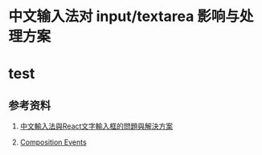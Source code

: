 # 中文输入法对 input/textarea 影响与处理方案

# test


















## 参考资料
1. [中文輸入法與React文字輸入框的問題與解決方案](http://eddychang.me/react-chinese-ime-issue/)


1. [Composition Events](https://www.w3.org/TR/uievents/#events-compositionevents)